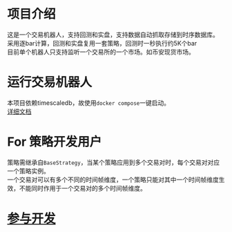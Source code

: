 # 项目介绍
这是一个交易机器人，支持回测和实盘，支持数据自动抓取存储到时序数据库。  
采用逐bar计算，回测和实盘复用一套策略，回测时一秒执行约5K个bar  
目前单个机器人只支持监听一个交易所的一个市场。如币安现货市场。

# 运行交易机器人
本项目依赖timescaledb，故使用`docker compose`一键启动。  
[详细文档](doc/deploy_docker.md)

# For 策略开发用户
策略需继承自`BaseStrategy`，当某个策略应用到多个交易对时，每个交易对对应一个策略实例。  
一个交易对可以有多个不同的时间帧维度，一个策略只能对其中一个时间帧维度生效，不能同时作用于一个交易对的多个时间帧维度。  

# [参与开发](doc/contribute.md)



